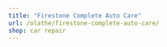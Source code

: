 ```yaml
---
title: "Firestone Complete Auto Care"
url: /olathe/firestone-complete-auto-care/
shop: car repair
---
```

